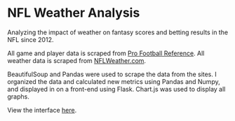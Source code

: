 # NFL Weather Analysis

Analyzing the impact of weather on fantasy scores and betting results in the NFL since 2012.

All game and player data is scraped from [Pro Football Reference](https://www.pro-football-reference.com/). All weather data is scraped from [NFLWeather.com](http://www.nflweather.com/).

BeautifulSoup and Pandas were used to scrape the data from the sites. I organized the data and calculated new metrics using Pandas and Numpy, and displayed in on a front-end using Flask. Chart.js was used to display all graphs.

View the interface [here](https://nfl-weather-stats.herokuapp.com/).